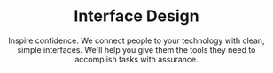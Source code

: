 ---
title: Interface Design
subtitle: Inspire confidence. We connect people to your technology with clean, simple interfaces. We'll help you give them the tools they need to accomplish tasks with assurance.
description: Technology shouldn’t be intimidating or frustrating. A good UI is a conduit between users and technology. We make it simple so your users can get things done efficiently, and with maybe a little joy too.<br><br><b>Tools we use&#58;</b> wireframes, prototypes, pattern libraries, design systems
featured_image: ui-01.png
accent_color: '#792877'
gallery_images:
  - ui-01.png
  - ui-02.png
  - ui-03.png
---